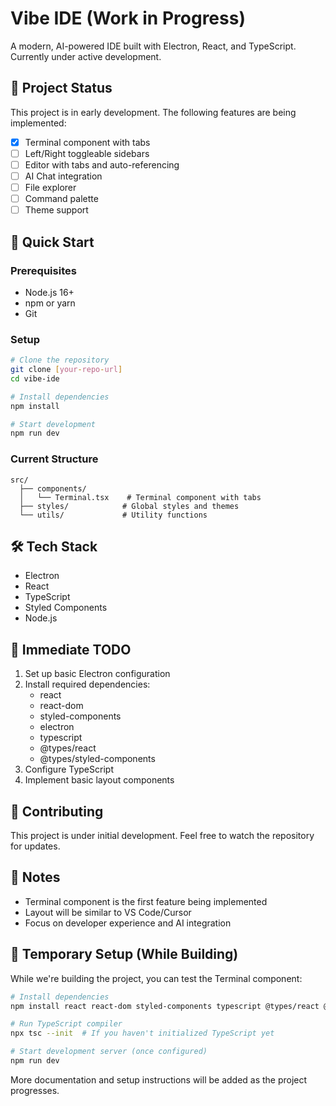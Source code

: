 # Vibe IDE (Work in Progress)

A modern, AI-powered IDE built with Electron, React, and TypeScript. Currently under active development.

## 🚧 Project Status

This project is in early development. The following features are being implemented:

- [x] Terminal component with tabs
- [ ] Left/Right toggleable sidebars
- [ ] Editor with tabs and auto-referencing
- [ ] AI Chat integration
- [ ] File explorer
- [ ] Command palette
- [ ] Theme support

## 🚀 Quick Start

### Prerequisites

- Node.js 16+
- npm or yarn
- Git

### Setup

```bash
# Clone the repository
git clone [your-repo-url]
cd vibe-ide

# Install dependencies
npm install

# Start development
npm run dev
```

### Current Structure

```
src/
  ├── components/
  │   └── Terminal.tsx    # Terminal component with tabs
  ├── styles/            # Global styles and themes
  └── utils/             # Utility functions
```

## 🛠️ Tech Stack

- Electron
- React
- TypeScript
- Styled Components
- Node.js

## 🎯 Immediate TODO

1. Set up basic Electron configuration
2. Install required dependencies:
   - react
   - react-dom
   - styled-components
   - electron
   - typescript
   - @types/react
   - @types/styled-components
3. Configure TypeScript
4. Implement basic layout components

## 🤝 Contributing

This project is under initial development. Feel free to watch the repository for updates.

## 📝 Notes

- Terminal component is the first feature being implemented
- Layout will be similar to VS Code/Cursor
- Focus on developer experience and AI integration

## 🔄 Temporary Setup (While Building)

While we're building the project, you can test the Terminal component:

```bash
# Install dependencies
npm install react react-dom styled-components typescript @types/react @types/styled-components

# Run TypeScript compiler
npx tsc --init  # If you haven't initialized TypeScript yet

# Start development server (once configured)
npm run dev
```

More documentation and setup instructions will be added as the project progresses. 